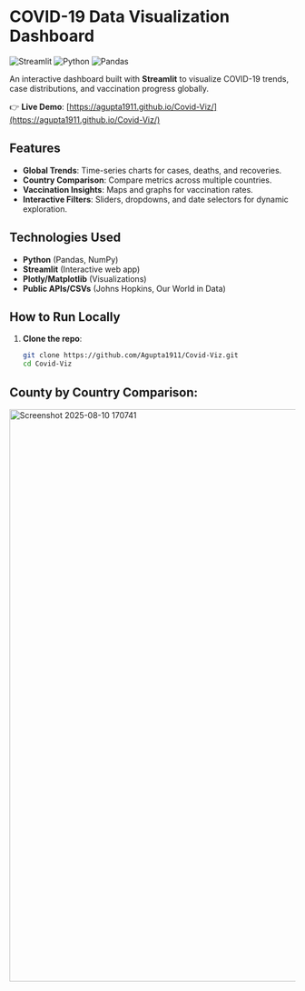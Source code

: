 # COVID-19 Data Visualization Dashboard

![Streamlit](https://img.shields.io/badge/Streamlit-FF4B4B?style=for-the-badge&logo=Streamlit&logoColor=white)
![Python](https://img.shields.io/badge/Python-3776AB?style=for-the-badge&logo=python&logoColor=white)
![Pandas](https://img.shields.io/badge/Pandas-150458?style=for-the-badge&logo=pandas&logoColor=white)

An interactive dashboard built with **Streamlit** to visualize COVID-19 trends, case distributions, and vaccination progress globally.

👉 **Live Demo**: [https://agupta1911.github.io/Covid-Viz/](https://agupta1911.github.io/Covid-Viz/)

## Features
- **Global Trends**: Time-series charts for cases, deaths, and recoveries.
- **Country Comparison**: Compare metrics across multiple countries.
- **Vaccination Insights**: Maps and graphs for vaccination rates.
- **Interactive Filters**: Sliders, dropdowns, and date selectors for dynamic exploration.

## Technologies Used
- **Python** (Pandas, NumPy)
- **Streamlit** (Interactive web app)
- **Plotly/Matplotlib** (Visualizations)
- **Public APIs/CSVs** (Johns Hopkins, Our World in Data)

## How to Run Locally
1. **Clone the repo**:
   ```bash
   git clone https://github.com/Agupta1911/Covid-Viz.git
   cd Covid-Viz

## County by Country Comparison:
 
<img width="2553" height="1007" alt="Screenshot 2025-08-10 170741" src="https://github.com/user-attachments/assets/d025c709-31f4-4669-b488-2d9c400716cd" />
